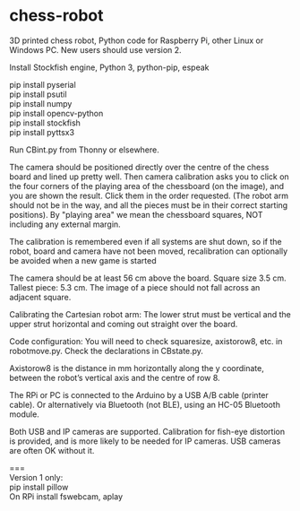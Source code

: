 # chess-robot
3D printed chess robot, Python code for Raspberry Pi, other Linux or Windows PC. New users should use version 2.

Install Stockfish engine, Python 3, python-pip, espeak

pip install pyserial  
pip install psutil  
pip install numpy  
pip install opencv-python  
pip install stockfish  
pip install pyttsx3  

Run CBint.py from Thonny or elsewhere.

The camera should be positioned directly over the centre of the chess board and lined up pretty well. Then camera calibration asks you to click on the four corners of the playing area of the chessboard (on the image), and you are shown the result. Click them in the order requested. (The robot arm should not be in the way, and all the pieces must be in their correct starting positions). By "playing area" we mean the chessboard squares, NOT including any external margin.

The calibration is remembered even if all systems are shut down, so if the robot, board and camera have not been moved, recalibration can optionally be avoided when a new game is started

The camera should be at least 56 cm above the board. Square size 3.5 cm. Tallest piece: 5.3 cm. The image of a piece should not fall across an adjacent square.

Calibrating the Cartesian robot arm: The lower strut must be vertical and the upper strut horizontal and coming out straight over the board.

Code configuration: You will need to check squaresize, axistorow8, etc. in robotmove.py. Check the declarations in CBstate.py.

Axistorow8 is the distance in mm horizontally along the y coordinate, between the robot’s vertical axis and the centre of row 8. 


The RPi or PC is connected to the Arduino by a USB A/B cable (printer cable). Or alternatively via Bluetooth (not BLE), using an HC-05 Bluetooth module.

Both USB and IP cameras are supported. Calibration for fish-eye distortion is provided, and is more likely to be needed for IP cameras. USB cameras are often OK without it.
  
===  
Version 1 only:  
pip install pillow  
On RPi install fswebcam, aplay

